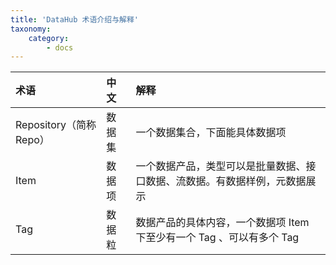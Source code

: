```yaml
---
title: 'DataHub 术语介绍与解释'
taxonomy:
    category:
        - docs
---
```


| 术语	    | 中文            |解释           | 
| :----------| :----------     |:----------  |
| Repository（简称Repo）| 数据集 |一个数据集合，下面能具体数据项|
| Item       |数据项            |一个数据产品，类型可以是批量数据、接口数据、流数据。有数据样例，元数据展示|
| Tag        |数据粒            |数据产品的具体内容，一个数据项 Item 下至少有一个 Tag 、可以有多个 Tag |
